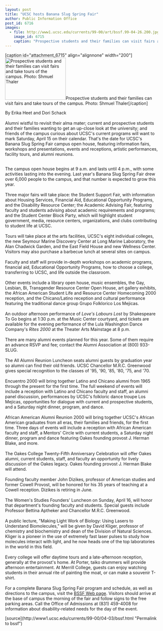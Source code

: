 ```yaml
---
layout: post
title: "UCSC hosts Banana Slug Spring Fair"
author: Public Information Office
post_id: 6716
images:
  - file: http://www1.ucsc.edu/currents/99-00/art/bssf.99-04-26.200.jpg
    image_id: 6715
    caption: "Prospective students and their families can visit fairs and take tours of the campus. Photo: Shmuel Thaler"
---
```


[caption id="attachment_6715" align="alignnone" width="200"]<a href="http://localhost/mysite/wp-content/uploads/2000/04/bssf.99-04-26.200.jpg"><img class="size-full wp-image-6715" src="http://localhost/mysite/wp-content/uploads/2000/04/bssf.99-04-26.200.jpg" alt="Prospective students and their families can visit fairs and take tours of the campus. Photo: Shmuel Thaler" width="200" height="138" /></a>Prospective students and their families can visit fairs and take tours of the campus. Photo: Shmuel Thaler[/caption]
<p>
  By Erika Heet and Dori Schack<br>
  <br>
  Alumni wistful to revisit their alma mater; current and prospective students and their families wanting to get an up-close look at the university; and friends of the campus curious about UCSC's current programs will want to mark Saturday, April 15 on their calendar. That's the date for UCSC's Banana Slug Spring Fair campus open house, featuring information fairs, workshops and presentations, events and receptions, artistic performances, facility tours, and alumni reunions.<br>
  <br>
</p>The campus open house begins at 9 a.m. and lasts until 4 p.m., with some activities lasting into the evening. Last year's Banana Slug Spring Fair drew over 6,000 people to the campus, and that number is expected to grow this year.<br>
<br>
Three major fairs will take place: the Student Support Fair, with information about Housing Services, Financial Aid, Educational Opportunity Programs, and the Disability Resource Center; the Academic Advising Fair, featuring faculty and students advising about academic requirements and programs; and the Student Center Block Party, which will highlight student government, media, resource centers, organizations, and clubs contributing to student life at UCSC.<br>
<br>
Tours will take place at the arts facilities, UCSC's eight individual colleges, the new Seymour Marine Discovery Center at Long Marine Laboratory, the Alan Chadwick Garden, and the East Field House and new Wellness Center. Visitors may also purchase a barbecue lunch at several sites on campus.<br>
<br>
Faculty and staff will provide in-depth workshops on academic programs, financial aid, Educational Opportunity Programs, how to choose a college, transferring to UCSC, and life outside the classroom.<br>
<br>
Other events include a library open house, music ensembles, the Gay, Lesbian, Bi, Transgender Resource Center Open House, art gallery exhibits, the African American Student Life and Resource Center Homecoming 2000 reception, and the Chicano/Latino reception and cultural performance featuring the traditional dance group Grupo Folklorico Los Mejicas.<br>
<br>
An outdoor afternoon performance of <i>Love's Labours Lost</i> by Shakespeare To Go begins at 1:30 p.m. at the Music Center courtyard, and tickets are available for the evening performance of the Lula Washington Dance Company's <i>Rites 2000</i> at the Theater Arts Mainstage at 8 p.m.<br>
<br>
There are many alumni events planned for this year. Some of them require an advance RSVP and fee; contact the Alumni Association at (800) 933-SLUG.<br>
<br>
The All Alumni Reunion Luncheon seats alumni guests by graduation year so alumni can find their old friends. UCSC Chancellor M.R.C. Greenwood gives special recognition to the classes of '95, '90, '85, '80, '75, and '70.<br>
<br>
Encuentro 2000 will bring together Latino and Chicano alumni from 1965 through the present for the first time. The full weekend of events will include a reception with Latino and Chicano faculty and staff, an alumni panel discussion, performances by UCSC's folkloric dance troupe Los Mejicas, opportunities for dialogue with current and prospective students, and a Saturday night dinner, program, and dance.<br>
<br>
African American Alumni Reunion 2000 will bring together UCSC's African American graduates from all eras, their families and friends, for the first time. Three days of events will include a reception with African American faculty and staff, a Mentors' Circle with current students, a Saturday night dinner, program and dance featuring Oakes founding provost J. Herman Blake, and more.<br>
<br>
The Oakes College Twenty-Fifth Anniversary Celebration will offer Oakes alumni, current students, staff, and faculty an opportunity for lively discussion of the Oakes legacy. Oakes founding provost J. Herman Blake will attend.<br>
<br>
Founding faculty member John Dizikes, professor of American studies and former Cowell Provost, will be honored for his 35 years of teaching at a Cowell reception. Dizikes is retiring in June.<br>
<br>
The Women's Studies Founders' Luncheon on Sunday, April 16, will honor that department's founding faculty and students. Special guests include Professor Bettina Aptheker and Chancellor M.R.C. Greenwood.<br>
<br>
A public lecture, "Making Light Work of Biology: Using Lasers to Understand Biomolecules," will be given by David Kliger, professor of chemistry and biochemistry and dean of the Division of Natural Sciences. Kliger is a pioneer in the use of extremely fast laser pulses to study how molecules interact with light, and he now heads one of the top laboratories in the world in this field.<br>
<br>
Every college will offer daytime tours and a late-afternoon reception, generally at the provost's home. At Porter, taiko drummers will provide afternoon entertainment. At Merrill College, guests can enjoy watching students in their annual rite of painting the moat, or can make a souvenir T-shirt.<br>
<br>
For a complete Banana Slug Spring Fair program and schedule, as well as directions to the campus, visit the <a href="http://admissions.ucsc.edu/bssf">BSSF Web page</a>. Visitors should arrive at the base of campus the morning of the fair and follow signs to the free parking areas. Call the Office of Admissions at (831) 459-4008 for information about disability-related needs for the day of the event.
<p>

</p>
[source](http://www1.ucsc.edu/currents/99-00/04-03/bssf.html "Permalink to bssf")
